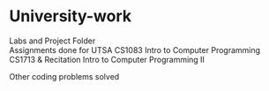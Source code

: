 # University-work

Labs and Project Folder  
Assignments done for UTSA 
CS1083 Intro to Computer Programming
CS1713 & Recitation Intro to Computer Programming II

Other coding problems solved
